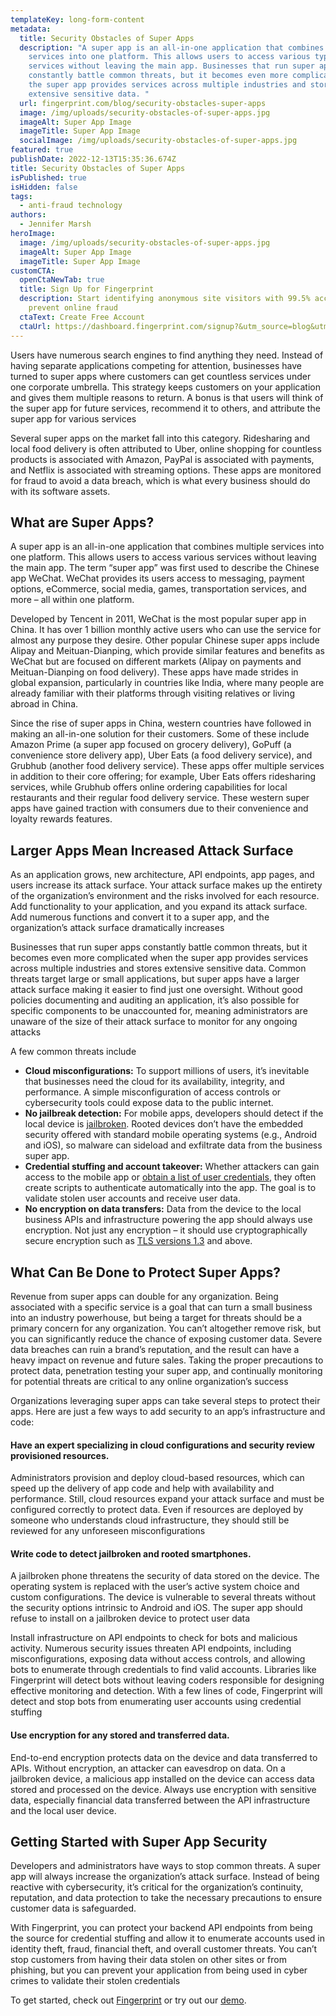 ```yaml
---
templateKey: long-form-content
metadata:
  title: Security Obstacles of Super Apps
  description: "A super app is an all-in-one application that combines multiple
    services into one platform. This allows users to access various types of
    services without leaving the main app. Businesses that run super apps
    constantly battle common threats, but it becomes even more complicated when
    the super app provides services across multiple industries and stores
    extensive sensitive data. "
  url: fingerprint.com/blog/security-obstacles-super-apps
  image: /img/uploads/security-obstacles-of-super-apps.jpg
  imageAlt: Super App Image
  imageTitle: Super App Image
  socialImage: /img/uploads/security-obstacles-of-super-apps.jpg
featured: true
publishDate: 2022-12-13T15:35:36.674Z
title: Security Obstacles of Super Apps
isPublished: true
isHidden: false
tags:
  - anti-fraud technology
authors:
  - Jennifer Marsh
heroImage:
  image: /img/uploads/security-obstacles-of-super-apps.jpg
  imageAlt: Super App Image
  imageTitle: Super App Image
customCTA:
  openCtaNewTab: true
  title: Sign Up for Fingerprint
  description: Start identifying anonymous site visitors with 99.5% accuracy to
    prevent online fraud
  ctaText: Create Free Account
  ctaUrl: https://dashboard.fingerprint.com/signup?&utm_source=blog&utm_medium=website&utm_campaign=blog
---
```

Users have numerous search engines to find anything they need. Instead of having separate applications competing for attention, businesses have turned to super apps where customers can get countless services under one corporate umbrella. This strategy keeps customers on your application and gives them multiple reasons to return. A bonus is that users will think of the super app for future services, recommend it to others, and attribute the super app for various services

Several super apps on the market fall into this category. Ridesharing and local food delivery is often attributed to Uber, online shopping for countless products is associated with Amazon, PayPal is associated with payments, and Netflix is associated with streaming options. These apps are monitored for fraud to avoid a data breach, which is what every business should do with its software assets.



## What are Super Apps?

A super app is an all-in-one application that combines multiple services into one platform. This allows users to access various services without leaving the main app. The term “super app” was first used to describe the Chinese app WeChat. WeChat provides its users access to messaging, payment options, eCommerce, social media, games, transportation services, and more – all within one platform.

Developed by Tencent in 2011, WeChat is the most popular super app in China. It has over 1 billion monthly active users who can use the service for almost any purpose they desire. Other popular Chinese super apps include Alipay and Meituan-Dianping, which provide similar features and benefits as WeChat but are focused on different markets (Alipay on payments and Meituan-Dianping on food delivery). These apps have made strides in global expansion, particularly in countries like India, where many people are already familiar with their platforms through visiting relatives or living abroad in China.

Since the rise of super apps in China, western countries have followed in making an all-in-one solution for their customers. Some of these include Amazon Prime (a super app focused on grocery delivery), GoPuff (a convenience store delivery app), Uber Eats (a food delivery service), and Grubhub (another food delivery service). These apps offer multiple services in addition to their core offering; for example, Uber Eats offers ridesharing services, while Grubhub offers online ordering capabilities for local restaurants and their regular food delivery service. These western super apps have gained traction with consumers due to their convenience and loyalty rewards features.  



## Larger Apps Mean Increased Attack Surface

As an application grows, new architecture, API endpoints, app pages, and users increase its attack surface. Your attack surface makes up the entirety of the organization’s environment and the risks involved for each resource. Add functionality to your application, and you expand its attack surface. Add numerous functions and convert it to a super app, and the organization’s attack surface dramatically increases

Businesses that run super apps constantly battle common threats, but it becomes even more complicated when the super app provides services across multiple industries and stores extensive sensitive data. Common threats target large or small applications, but super apps have a larger attack surface making it easier to find just one oversight. Without good policies documenting and auditing an application, it’s also possible for specific components to be unaccounted for, meaning administrators are unaware of the size of their attack surface to monitor for any ongoing attacks

A few common threats include

* **Cloud misconfigurations:** To support millions of users, it’s inevitable that businesses need the cloud for its availability, integrity, and performance. A simple misconfiguration of access controls or cybersecurity tools could expose data to the public internet.
* **No jailbreak detection:** For mobile apps, developers should detect if the local device is [jailbroken](https://www.kaspersky.com/resource-center/definitions/what-is-jailbreaking). Rooted devices don’t have the embedded security offered with standard mobile operating systems (e.g., Android and iOS), so malware can sideload and exfiltrate data from the business super app.
* **Credential stuffing and account takeover:** Whether attackers can gain access to the mobile app or [obtain a list of user credentials](https://fingerprint.com/blog/credential-stuffing-prevention-checklist/), they often create scripts to authenticate automatically into the app. The goal is to validate stolen user accounts and receive user data.
* **No encryption on data transfers:** Data from the device to the local business APIs and infrastructure powering the app should always use encryption. Not just any encryption – it should use cryptographically secure encryption such as [TLS versions 1.3](https://www.cloudflare.com/learning/ssl/why-use-tls-1.3/#:~:text=TLS%201.3%20is%20the%20latest,TLS%20handshakes%2C%20among%20other%20improvements.) and above.



## What Can Be Done to Protect Super Apps?

Revenue from super apps can double for any organization. Being associated with a specific service is a goal that can turn a small business into an industry powerhouse, but being a target for threats should be a primary concern for any organization. You can’t altogether remove risk, but you can significantly reduce the chance of exposing customer data. Severe data breaches can ruin a brand’s reputation, and the result can have a heavy impact on revenue and future sales. Taking the proper precautions to protect data, penetration testing your super app, and continually monitoring for potential threats are critical to any online organization’s success

Organizations leveraging super apps can take several steps to protect their apps. Here are just a few ways to add security to an app’s infrastructure and code:

#### Have an expert specializing in cloud configurations and security review provisioned resources. 

Administrators provision and deploy cloud-based resources, which can speed up the delivery of app code and help with availability and performance. Still, cloud resources expand your attack surface and must be configured correctly to protect data. Even if resources are deployed by someone who understands cloud infrastructure, they should still be reviewed for any unforeseen misconfigurations

#### Write code to detect jailbroken and rooted smartphones. 

A jailbroken phone threatens the security of data stored on the device. The operating system is replaced with the user’s active system choice and custom configurations. The device is vulnerable to several threats without the security options intrinsic to Android and iOS. The super app should refuse to install on a jailbroken device to protect user data

Install infrastructure on API endpoints to check for bots and malicious activity. Numerous security issues threaten API endpoints, including misconfigurations, exposing data without access controls, and allowing bots to enumerate through credentials to find valid accounts. Libraries like Fingerprint will detect bots without leaving coders responsible for designing effective monitoring and detection. With a few lines of code, Fingerprint will detect and stop bots from enumerating user accounts using credential stuffing

#### Use encryption for any stored and transferred data. 

End-to-end encryption protects data on the device and data transferred to APIs. Without encryption, an attacker can eavesdrop on data. On a jailbroken device, a malicious app installed on the device can access data stored and processed on the device. Always use encryption with sensitive data, especially financial data transferred between the API infrastructure and the local user device.



## Getting Started with Super App Security

Developers and administrators have ways to stop common threats. A super app will always increase the organization’s attack surface. Instead of being reactive with cybersecurity, it’s critical for the organization’s continuity, reputation, and data protection to take the necessary precautions to ensure customer data is safeguarded.

With Fingerprint, you can protect your backend API endpoints from being the source for credential stuffing and allow it to enumerate accounts used in identity theft, fraud, financial theft, and overall customer threats. You can’t stop customers from having their data stolen on other sites or from phishing, but you can prevent your application from being used in cyber crimes to validate their stolen credentials

To get started, check out [Fingerprint](https://fingerprint.com/?utm_source=blog&utm_medium=website&utm_campaign=blog) or try out our [demo](https://fingerprint.com/demo/?utm_source=blog&utm_medium=website&utm_campaign=blog).